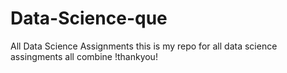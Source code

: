 # Data-Science-que
All Data Science Assignments 
this is my repo for all data science assingments all combine
!thankyou!
